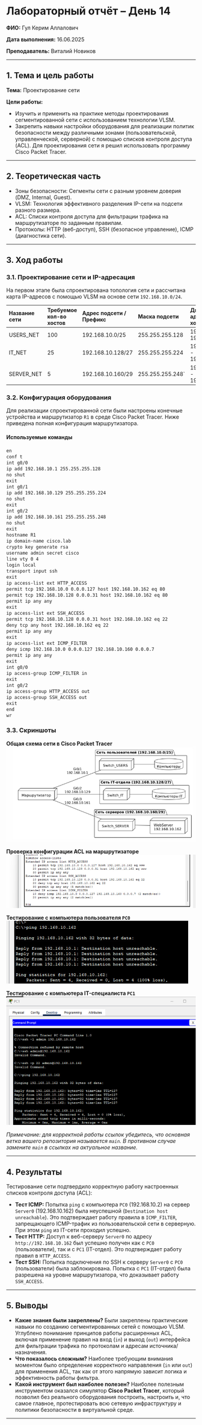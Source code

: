 
# Лабораторный отчёт – День 14


**ФИО:** Гул Керим Аллалович
 
**Дата выполнения:** 16.06.2025

**Преподаватель:** Виталий Новиков 


---

## 1. Тема и цель работы

**Тема:** Проектирование сети

**Цели работы:**

- Изучить и применить на практике методы проектирования сегментированной сети с использованием технологии VLSM. 
- Закрепить навыки настройки оборудования для реализации политик безопасности между различными зонами (пользовательской, управленческой, серверной) с помощью списков контроля доступа (ACL). Для проектирования сети я решил использовать программу Cisco Packet Tracer.

---

## 2. Теоретическая часть

- Зоны безопасности: Сегменты сети с разным уровнем доверия (DMZ, Internal, Guest).
- VLSM: Технология эффективного разделения IP-сети на подсети разного размера.
- ACL: Списки контроля доступа для фильтрации трафика на маршрутизаторе по заданным правилам.
- Протоколы: HTTP (веб-доступ), SSH (безопасное управление), ICMP (диагностика сети).
---


## 3. Ход работы

### 3.1. Проектирование сети и IP-адресация

На первом этапе была спроектирована топология сети и рассчитана карта IP-адресов с помощью VLSM на основе сети `192.168.10.0/24`.

| Название сети | Требуемое кол-во хостов | Адрес подсети / Префикс | Маска подсети      | Диапазон адресов для хостов     | Широковещательный адрес |
| :------------ | :----------------------- | :---------------------- | :----------------- | :------------------------------ | :---------------------- |
| USERS_NET     | 100                      | 192.168.10.0/25       | 255.255.255.128  | 192.168.10.1 - 192.168.10.126 | 192.168.10.127        |
| IT_NET        | 25                       | 192.168.10.128/27     | 255.255.255.224  | 192.168.10.129 - 192.168.10.158 | 192.168.10.159        |
| SERVER_NET    | 5                        | 192.168.10.160/29     | 255.255.255.248`  | 192.168.10.161 - 192.168.10.166 | 192.168.10.167        |

### 3.2. Конфигурация оборудования

Для реализации спроектированной сети были настроены конечные устройства и маршрутизатор `R1` в среде Cisco Packet Tracer. Ниже приведена полная конфигурация маршрутизатора.

#### Используемые команды

```cisco
en
conf t
int g0/0
ip add 192.168.10.1 255.255.255.128
no shut
exit
int g0/1
ip add 192.168.10.129 255.255.255.224
no shut
exit
int g0/2
ip add 192.168.10.161 255.255.255.248
no shut
exit
hostname R1
ip domain-name cisco.lab
crypto key generate rsa
username admin secret cisco
line vty 0 4
login local
transport input ssh
exit
ip access-list ext HTTP_ACCESS
permit tcp 192.168.10.0 0.0.0.127 host 192.168.10.162 eq 80
permit tcp 192.168.10.128 0.0.0.31 host 192.168.10.162 eq 80
permit ip any any
exit
ip access-list ext SSH_ACCESS
permit tcp 192.168.10.128 0.0.0.31 host 192.168.10.162 eq 22
deny tcp any host 192.168.10.162 eq 22
permit ip any any
exit
ip access-list ext ICMP_FILTER
deny icmp 192.168.10.0 0.0.0.127 192.168.10.160 0.0.0.7
permit ip any any
exit
int g0/0
ip access-group ICMP_FILTER in
exit
int g0/2
ip access-group HTTP_ACCESS out
ip access-group SSH_ACCESS out
exit
end
wr
```

### 3.3. Скриншоты

**Общая схема сети в Cisco Packet Tracer**
![Схема сети](https://raw.githubusercontent.com/Nelass1c/practica-konvey/main/day14/net.jpg)

**Проверка конфигурации ACL на маршрутизаторе**
![Проверка ACL](https://raw.githubusercontent.com/Nelass1c/practica-konvey/main/day14/screenshots/ACL.jpg)

**Тестирование с компьютера пользователя `PC0`**
![Тест с PC0](https://raw.githubusercontent.com/Nelass1c/practica-konvey/main/day14/screenshots/PC0.jpg)

**Тестирование с компьютера IT-специалиста `PC1`**
![Тест с PC1](https://raw.githubusercontent.com/Nelass1c/practica-konvey/main/day14/screenshots/PC1.jpg)

*Примечание: для корректной работы ссылок убедитесь, что основная ветка вашего репозитория называется `main`. В противном случае замените `main` в ссылках на актуальное название.*

---

## 4. Результаты

Тестирование сети подтвердило корректную работу настроенных списков контроля доступа (ACL):
- **Тест ICMP:** Попытка `ping` с компьютера `PC0` (192.168.10.2) на сервер `Server0` (192.168.10.162) была неуспешной (`Destination host unreachable`). Это подтверждает работу правила в `ICMP_FILTER`, запрещающего ICMP-трафик из пользовательской сети в серверную. При этом `ping` из IT-сети проходил успешно.
- **Тест HTTP:** Доступ к веб-серверу `Server0` по адресу `http://192.168.10.162` был успешно получен как с `PC0` (пользователи), так и с `PC1` (IT-отдел). Это подтверждает работу правил в `HTTP_ACCESS`.
- **Тест SSH:** Попытка подключения по SSH к серверу `Server0` с `PC0` (пользователи) была заблокирована. Попытка с `PC1` (IT-отдел) была разрешена на уровне маршрутизатора, что доказывает работу `SSH_ACCESS`.

---

## 5. Выводы

- **Какие знания были закреплены?** Были закреплены практические навыки по созданию сегментированных сетей с помощью VLSM. Углублено понимание принципов работы расширенных ACL, включая применение правил на вход (`in`) и выход (`out`) интерфейса для фильтрации трафика по протоколам и адресам источника/назначения.
- **Что показалось сложным?** Наиболее требующим внимания моментом было определение корректного направления (`in` или `out`) для применения ACL, так как от этого напрямую зависит логика и эффективность работы фильтра.
- **Какой инструмент был наиболее полезен?** Наиболее полезным инструментом оказался симулятор **Cisco Packet Tracer**, который позволил без реального оборудования построить, настроить и, что самое главное, протестировать всю сетевую инфраструктуру и политики безопасности в виртуальной среде.

---
